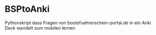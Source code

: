 # BSPtoAnki
Pythonskript dass Fragen von bootsfuehrerschein-portal.de in ein Anki Deck wandelt zum mobilen lernen 
